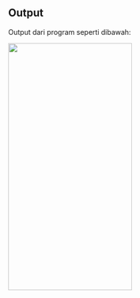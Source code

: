 ## Output
Output dari program seperti dibawah:


<img src="https://github-production-user-asset-6210df.s3.amazonaws.com/100250840/268535821-c4c5b8e9-ffe2-4e83-a630-d19414f436ef.gif" width="250" height="500" />
